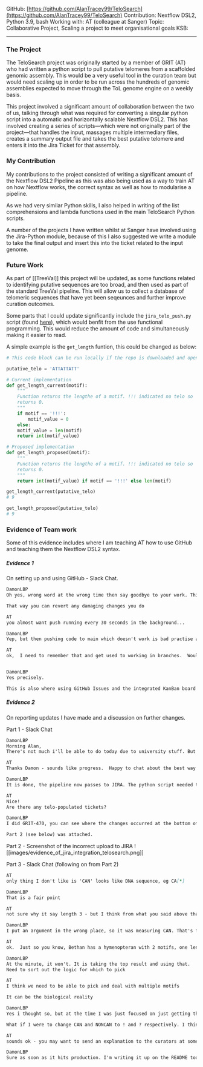 
GitHub: [https://github.com/AlanTracey99/TeloSearch](https://github.com/AlanTracey99/TeloSearch)
Contribution: Nextflow DSL2, Python 3.9, bash
Working with: AT (colleague at Sanger)
Topic: Collaborative Project, Scaling a project to meet organisational goals
KSB:

---


### The Project
The TeloSearch project was originally started by a member of GRIT (AT) who had written a python script to pull putative telomeres from a scaffolded genomic assembly. This would be a very useful tool in the curation team but would need scaling up in order to be run across the hundreds of genomic assemblies expected to move through the ToL genome engine on a weekly basis.

This project involved a significant amount of collaboration between the two of us, talking through what was required for converting a singular python script into a automatic and horizontally scalable Nextflow DSL2. This has involved creating a series of scripts—which were not originally part of the project—that handles the input, massages multiple intermediary files, creates a summary output file and takes the best putative telomere and enters it into the Jira Ticket for that assembly.

### My Contribution
My contributions to the project consisted of writing a significant amount of the Nextflow DSL2 Pipeline as this was also being used as a way to train AT on how Nextflow works, the correct syntax as well as how to modularise a pipeline.

As we had very similar Python skills, I also helped in writing of the list comprehensions and lambda functions used in the main TeloSearch Python scripts.

A number of the projects I have written whilst at Sanger have involved using the Jira-Python module, because of this I also suggested we write a module to take the final output and insert this into the ticket related to the input genome.

### Future Work
As part of [[TreeVal]] this project will be updated, as some functions related to identifying putative sequences are too broad, and then used as part of the standard TreeVal pipeline. This will allow us to collect a database of telomeric sequences that have yet been seqeunces and further improve curation outcomes.

Some parts that I could update significantly include the `jira_telo_push.py` script (found [here](https://github.com/AlanTracey99/TeloSearch/blob/main/scripts/jira_telo_push.py)), which would benfit from the use functional programming. This would reduce the amount of code and simultaneously making it easier to read.

A simple example is the `get_length` funtion, this could be changed as below:

```python
# This code block can be run locally if the repo is downloaded and opened in Obsidian with the jupyter plugin installed and the python code block converted into a jupyter code block.

putative_telo = 'ATTATTATT'

# Current implementation
def get_length_current(motif):
	"""
	Function returns the lengthe of a motif. !!! indicated no telo so
	returns 0.
	"""
	if motif == '!!!':
		motif_value = 0
	else:
	motif_value = len(motif)
	return int(motif_value)

# Proposed implementation
def get_length_proposed(motif):
	"""
	Function returns the lengthe of a motif. !!! indicated no telo so
	returns 0.
	"""
	return int(motif_value) if motif == '!!!' else len(motif)

get_length_current(putative_telo)
# 9

get_length_proposed(putative_telo)
# 9
```

### Evidence of Team work
Some of this evidence includes where I am teaching AT how to use GitHub and teaching them the Nextflow DSL2 syntax.

##### Evidence 1
On setting up and using GitHub - Slack Chat.
```markdown
DamonLBP
Oh yes, wrong word at the wrong time then say goodbye to your work. This is why you almost can't push too often.

That way you can revert any damaging changes you do

AT
you almost want push running every 30 seconds in the background...

DamonLBP  
Yep, but then pushing code to main which doesn't work is bad practise and just as likely to annoy. So branches are a safe space.

AT
ok,  I need to remember that and get used to working in branches.  Would you say each branch should have a task associated with it and then when that task is done you pull it back into main?


DamonLBP  
Yes precisely.

This is also where using GitHub Issues and the integrated KanBan board can be useful
```


##### Evidence 2
On reporting updates I have made and a discussion on further changes.

Part 1 - Slack Chat
```markdown
DamonLBP  
Morning Alan,  
There's not much i'll be able to do today due to university stuff. But i thought i'd let you know that the JIRA integration works... kind of. Running the script outside of the pipeline works and posts to GRIT-280 but inside the pipeline it fails due to 'Being outside of the Sanger Network' So this maybe a systems issue. I've detailed what I can here: [https://github.com/AlanTracey99/TeloSearch/issues/2](https://github.com/AlanTracey99/TeloSearch/issues/2)It wouldn't be alot of work to make my script take the cannon and noncannon files and spit out what it thinks is best and run it separately but it would be a pain.

AT
Thanks Damon - sounds like progress.  Happy to chat about the best way to utilise the results if you want at some point...

DamonLBP
It is done, the pipeline now passes to JIRA. The python script needed to pass the JIRA request through the sanger cache system in order to connect.

AT 
Nice!
Are there any telo-populated tickets?

DamonLBP
I did GRIT-470, you can see where the changes occurred at the bottom of the history tab. I'm changing it so the length is actually the length of the sequence, currently measuring the wrong bit of the report.

Part 2 (see below) was attached.

```

Part 2 - Screenshot of the incorrect upload to JIRA
![[images/evidence_of_jira_integration_telosearch.png]]

Part 3 - Slack Chat (following on from Part 2)
```markdown
AT
only thing I don't like is 'CAN' looks like DNA sequence, eg CA[*]

DamonLBP  
That is a fair point

AT
not sure why it say length 3 - but I think from what you said above that you're fixing that

DamonLBP  
I put an argument in the wrong place, so it was measuring CAN. That's fixed now, although i've managed to kill my connection to the farm.

AT
ok.  Just so you know, Bethan has a hymenopteran with 2 motifs, one length 9 and one length 5 - how will you deal with this?

DamonLBP  
At the minute, it won't. It is taking the top result and using that.  
Need to sort out the logic for which to pick

AT 
I think we need to be able to pick and deal with multiple motifs

It can be the biological reality

DamonLBP  
Yes i thought so, but at the time I was just focused on just getting the Jira posting to work.

What if I were to change CAN and NONCAN to ! and ? respectively. I think those would make sense and also makes clear what sequence to use. It'll just make it easier for me to parse it for downstream.

AT
sounds ok - you may want to send an explanation to the curators at some point?

DamonLBP
Sure as soon as it hits production. I'm writing it up on the README too.
```